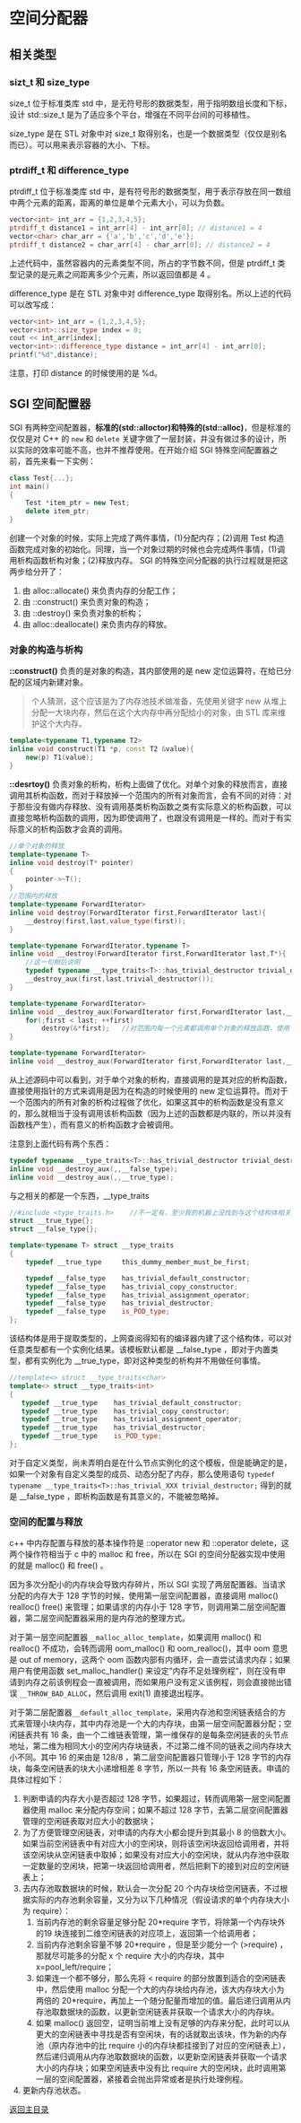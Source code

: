 # 空间分配器

## 相关类型

### sizt_t 和 size_type

size_t 位于标准类库 std 中，是无符号形的数据类型，用于指明数组长度和下标，设计 std::size_t 是为了适应多个平台，增强在不同平台间的可移植性。

size_type 是在 STL 对象中对 size_t 取得别名，也是一个数据类型（仅仅是别名而已）。可以用来表示容器的大小、下标。

### ptrdiff_t 和 difference_type

ptrdiff_t 位于标准类库 std 中，是有符号形的数据类型，用于表示存放在同一数组中两个元素的距离，距离的单位是单个元素大小，可以为负数。

```c++
vector<int> int_arr = {1,2,3,4,5};
ptrdiff_t distance1 = int_arr[4] - int_arr[0]; // distance1 = 4
vector<char> char_arr = {'a','b','c','d','e'};
ptrdiff_t distance2 = char_arr[4] - char_arr[0]; // distance2 = 4
```

上述代码中，虽然容器内的元素类型不同，所占的字节数不同，但是 ptrdiff_t 类型记录的是元素之间距离多少个元素，所以返回值都是 4 。

difference_type 是在 STL 对象中对 difference_type 取得别名。所以上述的代码可以改写成：

```c++
vector<int> int_arr = {1,2,3,4,5};
vector<int>::size_type index = 0;
cout << int_arr[index];
vector<int>::difference_type distance = int_arr[4] - int_arr[0];
printf("%d",distance);
```

注意，打印 distance 的时候使用的是 %d。

## SGI 空间配置器

SGI 有两种空间配置器，**标准的(std::alloctor)**和**特殊的(std::alloc)**，但是标准的仅仅是对 C++ 的 `new` 和 `delete` 关键字做了一层封装，并没有做过多的设计，所以实际的效率可能不高，也并不推荐使用。在开始介绍 SGI 特殊空间配置器之前，首先来看一下实例：

```c++
class Test{...};
int main()
{
    Test *item_ptr = new Test;
    delete item_ptr;
}
```

创建一个对象的时候，实际上完成了两件事情，(1)分配内存；(2)调用 Test 构造函数完成对象的初始化。同理，当一个对象过期的时候也会完成两件事情，(1)调用析构函数析构对象；(2)释放内存。 SGI 的特殊空间分配器的执行过程就是把这两步给分开了：

1. 由 alloc::allocate() 来负责内存的分配工作；
2. 由 ::construct() 来负责对象的构造；
3. 由 ::destroy() 来负责对象的析构；
4. 由 alloc::deallocate() 来负责内存的释放。

### 对象的构造与析构

**::construct()** 负责的是对象的构造，其内部使用的是 new 定位运算符，在给已分配的区域内新建对象。

> 个人猜测，这个应该是为了内存池技术做准备，先使用关键字 new 从堆上分配一大块内存，然后在这个大内存中再分配给小的对象，由 STL 库来维护这个大内存。

```c++
template<typename T1,typename T2>
inline void construct(T1 *p, const T2 &value){
    new(p) T1(value);
}
```

**::desrtoy()** 负责对象的析构，析构上面做了优化。对单个对象的释放而言，直接调用其析构函数，而对于释放掉一个范围内的所有对象而言，会有不同的对待：对于那些没有做内存释放、没有调用基类析构函数之类有实际意义的析构函数，可以直接忽略析构函数的调用，因为即使调用了，也跟没有调用是一样的。而对于有实际意义的析构函数才会真的调用。

```c++
//单个对象的释放
template<typename T>
inline void destroy(T* pointer)
{
    pointer->~T();
}
//范围内的释放
template<typename ForwardIterator>
inline void destroy(ForwardIterator first,ForwardIterator last){
    __destroy(first,last,value_type(first));
}

template<typename ForwardIterator,typename T>
inline void __destroy(ForwardIterator first,ForwardIterator last,T*){
    //这一句稍后说明
    typedef typename __type_traits<T>::has_trivial_destructor trivial_destructor;
    __destroy_aux(first,last,trivial_destructor());
}

template<typename ForwardIterator>
inline void __destroy_aux(ForwardIterator first,ForwardIterator last,__false_type){
    for(;first < last; ++first)
        destroy(&*first);   //对范围内每一个元素都调用单个对象的释放函数，使用 &*first 是因为 first 是一个迭代器对象，对其解引用才是实际的容器对象
}

template<typename ForwardIterator>
inline void __destroy_aux(ForwardIterator first,ForwardIterator last,__true_type){/*啥事不干*/}
```

从上述源码中可以看到，对于单个对象的析构，直接调用的是其对应的析构函数，直接使用指针的方式来调用是因为在构造的时候使用的 new 定位运算符。而对于一个范围内的所有对象的析构过程做了优化，如果这其中的析构函数是没有意义的，那么就相当于没有调用该析构函数（因为上述的函数都是内联的，所以并没有函数栈产生），而有意义的析构函数才会被调用。

注意到上面代码有两个东西：

```c++
typedef typename __type_traits<T>::has_trivial_destructor trivial_destructor;
inline void __destroy_aux(,,__false_type);
inline void __destroy_aux(,,__true_type);
```

与之相关的都是一个东西，__type_traits

```c++
//#include <type_traits.h>    //不一定有，至少我的机器上没找到与这个结构体相关的头文件
struct __true_type{};
struct __false_type{};

template<typename T> struct __type_traits
{
    typedef __true_type     this_dummy_member_must_be_first;

    typedef __false_type    has_trivial_default_constructor;
    typedef __false_type    has_trivial_copy_constructor;
    typedef __false_type    has_trivial_assignment_operator;
    typedef __false_type    has_trivial_destructor;
    typedef __false_type    is_POD_type;
};
```

该结构体是用于提取类型的，上网查阅得知有的编译器内建了这个结构体，可以对任意类型都有一个实例化结果。该模板默认都是 __false_type ，即对于内置类型，都有实例化为 __true_type，即对这种类型的析构并不用做任何事情。

```c++
//template<> struct __type_traits<char>
template<> struct __type_traits<int>
{
   typedef __true_type    has_trivial_default_constructor;
   typedef __true_type    has_trivial_copy_constructor;
   typedef __true_type    has_trivial_assignment_operator;
   typedef __true_type    has_trivial_destructor;
   typedef __true_type    is_POD_type;
};
```

对于自定义类型，尚未弄明白是在什么节点实例化的这个模板，但是能确定的是，如果一个对象有自定义类型的成员、动态分配了内存，那么使用语句 `typedef typename __type_traits<T>::has_trivial_XXX trivial_destructor;` 得到的就是 __false_type ，即析构函数是有其意义的，不能被忽略掉。

### 空间的配置与释放

c++ 中内存配置与释放的基本操作符是 ::operator new 和 ::operator delete，这两个操作符相当于 c 中的 malloc 和 free，所以在 SGI 的空间分配器实现中使用的就是 malloc() 和 free() 。

因为多次分配小的内存块会导致内存碎片，所以 SGI 实现了两层配置器。当请求分配的内存大于 128 字节的时候，使用第一层空间配置器，直接调用 malloc() realloc() free() 来管理；如果请求的内存小于 128 字节，则调用第二层空间配置器，第二层空间配置器采用的是内存池的整理方式。

对于第一层空间配置器`__malloc_alloc_template`，如果调用 malloc() 和 realloc() 不成功，会转而调用 oom_malloc() 和 oom_realloc()，其中 oom 意思是 out of memory，这两个 oom 函数内部有内循环，会一直尝试请求内存；如果用户有使用函数 set_malloc_handler() 来设定”内存不足处理例程“，则在没有申请到内存之前该例程会一直被调用，而如果用户没有定义该例程，则会直接抛出错误 `__THROW_BAD_ALLOC`，然后调用 exit(1) 直接退出程序。

对于第二层配置器`__default_alloc_template`，采用内存池和空闲链表结合的方式来管理小块内存，其中内存池是一个大的内存块，由第一层空间配置器分配；空闲链表共有 16 条，由一个二维链表管理，第一维保存的是每条空闲链表的头节点地址，第二维为相同大小的空闲内存块链表，不过第二维不同的链表之间内存块大小不同。其中 16 的来由是 128/8 ，第二层空间配置器只管理小于 128 字节的内存块，每条空闲链表的块大小递增相差 8 字节，所以一共有 16 条空闲链表。申请的具体过程如下：

1. 判断申请的内存大小是否超过 128 字节，如果超过，转而调用第一层空间配置器使用 malloc 来分配内存空间；如果不超过 128 字节，去第二层空间配置器管理的空闲链表取对应大小的数据块；
2. 为了方便管理空闲链表，对申请的内存大小都会提升到其最小 8 的倍数大小。如果当前空闲链表中有对应大小的空闲块，则将该空闲块返回给调用者，并将该空闲块从空闲链表中取掉；如果没有对应大小的空闲块，就从内存池中获取一定数量的空闲块，把第一块返回给调用者，然后把剩下的接到对应的空闲链表上；
3. 去内存池取数据块的时候，默认会一次分配 20 个内存块给空闲链表，不过根据实际的内存池剩余容量，又分为以下几种情况（假设请求的单个内存块大小为 require）：
   1. 当前内存池的剩余容量足够分配 20*require 字节，将除第一个内存块外的19 块连接到二维空闲链表的对应项上，返回第一个给调用者；
   2. 当前内存池剩余容量不够 20*require ，但是至少能分一个 (>require) ，那就尽可能多的分配 x 个 require 大小的内存块，其中 x=pool_left/require；
   3. 如果连一个都不够分，那么先将 < require 的部分放置到适合的空闲链表中，然后使用 malloc 分配一个大的内存块给内存池，该大内存块大小为两倍的 20*require，再加上一个随分配量而增加的值。最后递归调用从内存池取数据块的函数，以更新空闲链表并获取一个请求大小的内存块。
   4. 如果 malloc() 返回空，证明当前堆上没有足够的内存来分配，此时可以从更大的空闲链表中寻找是否有空闲块，有的话就取出该块，作为新的内存池（原内存池中的比 require 小的内存块都挂接到了对应的空闲链表上），然后递归调用从内存池取数据块的函数，以更新空闲链表并获取一个请求大小的内存块；如果空闲链表中没有比 require 大的空闲块，此时调用第一层的空间配置器，紧接着会抛出异常或者是执行处理例程。
4. 更新内存池状态。

[返回主目录](../../README.md)